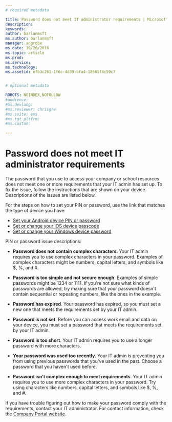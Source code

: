 ```yaml
---
# required metadata

title: Password does not meet IT administrator requirements | Microsoft Intune
description:
keywords:
author: barlanmsftms.author: barlanmsft
manager: angrobe
ms.date: 10/20/2016
ms.topic: article
ms.prod:
ms.service:
ms.technology:
ms.assetid: efb3c261-1f6c-4d39-bfa4-18661f8c59c7


# optional metadata

ROBOTS: NOINDEX,NOFOLLOW
#audience:
#ms.devlang:
#ms.reviewer: chrisgre
#ms.suite: ems
#ms.tgt_pltfrm:
#ms.custom:

---
```


# Password does not meet IT administrator requirements

The password that you use to access your company or school resources does not meet one or more requirements that your IT admin has set up. To fix the issue, follow the instructions that are shown on your device. Descriptions of the issues are listed below.

For the steps on how to set your PIN or password, use the link that matches the type of device you have:

- [Set your Android device PIN or password](set-your-pin-or-password-android.md)
- [Set or change your iOS device passcode](set-or-change-your-passcode-ios.md)
- [Set or change your Windows device password](set-or-change-your-password-windows.md)

PIN or password issue descriptions:

- **Password does not contain complex characters**. Your IT admin requires you to use complex characters in your password. Examples of complex characters might be numbers, capital letters, and symbols like $, %, and #. 

- **Password is too simple and not secure enough**. Examples of simple passwords might be 1234 or 1111. If you're not sure what kinds of passwords are allowed, try making sure that your password doesn't contain sequential or repeating numbers, like the ones in the example.

- **Password has expired**. Your password has expired, so you must set a new one that meets the requirements set by your IT admin.

- **Password is not set**. Before you can access work email and data on your device, you must set a password that meets the requirements set by your IT admin.

- **Password is too short**. Your IT admin requires you to use a longer password with more characters.

- **Your password was used too recently**. Your IT admin is preventing you from using previous passwords that you've used in the past. Choose a password that you haven't used before. 

- **Password isn't complex enough to meet requirements**. Your IT admin requires you to use more complex characters in your password. Try using characters like numbers, capital letters, and symbols like $, %, and #. 

If you have trouble figuring out how to make your password comply with the requirements, contact your IT administrator. For contact information, check the [Company Portal website](http://portal.manage.microsoft.com).

